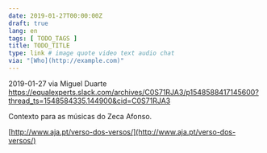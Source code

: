 ```yaml
---
date: 2019-01-27T00:00:00Z
draft: true
lang: en
tags: [ TODO_TAGS ]
title: TODO_TITLE
type: link # image quote video text audio chat
via: "[Who](http://example.com)"
---
```



2019-01-27 via Miguel Duarte
https://equalexperts.slack.com/archives/C0S71RJA3/p1548588417145600?thread_ts=1548584335.144900&cid=C0S71RJA3

Contexto para as músicas do Zeca Afonso.

[http://www.aja.pt/verso-dos-versos/](http://www.aja.pt/verso-dos-versos/)


